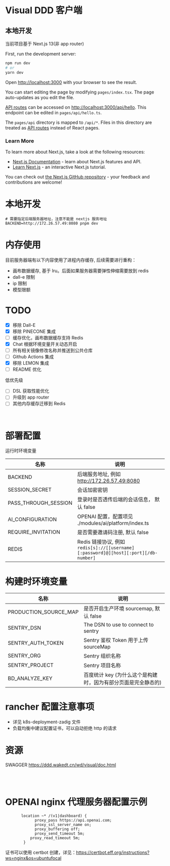 # Visual DDD 客户端

## 本地开发

当前项目基于 Next.js 13(非 app router)

First, run the development server:

```bash
npm run dev
# or
yarn dev
```

Open [http://localhost:3000](http://localhost:3000) with your browser to see the result.

You can start editing the page by modifying `pages/index.tsx`. The page auto-updates as you edit the file.

[API routes](https://nextjs.org/docs/api-routes/introduction) can be accessed on [http://localhost:3000/api/hello](http://localhost:3000/api/hello). This endpoint can be edited in `pages/api/hello.ts`.

The `pages/api` directory is mapped to `/api/*`. Files in this directory are treated as [API routes](https://nextjs.org/docs/api-routes/introduction) instead of React pages.

### Learn More

To learn more about Next.js, take a look at the following resources:

- [Next.js Documentation](https://nextjs.org/docs) - learn about Next.js features and API.
- [Learn Next.js](https://nextjs.org/learn) - an interactive Next.js tutorial.

You can check out [the Next.js GitHub repository](https://github.com/vercel/next.js/) - your feedback and contributions are welcome!

# 本地开发

```
# 需要指定后端服务器地址，注意不能是 nextjs 服务地址
BACKEND=http://172.26.57.49:8080 pnpm dev
```

# 内存使用

目前服务器端有以下内容使用了进程内存缓存, 后续需要进行重构：

- 画布数据缓存, 基于 lru。后面如果服务器需要弹性伸缩需要放到 redis
- dall-e 限制
- ip 限制
- 模型限额

# TODO

- [x] 移除 Dall-E
- [x] 移除 PINECONE 集成
- [ ] 缓存优化，画布数据缓存支持 Redis
- [x] Chat 根据环境变量开关动态开启
- [ ] 所有相关镜像修改名称并推送到公共仓库
- [ ] Github Actions 集成
- [x] 移除 LEMON 集成
- [ ] README 优化

低优先级

- [ ] DSL 获取性能优化
- [ ] 升级到 app router
- [ ] 其他内存缓存迁移到 Redis

<br>

# 部署配置

运行时环境变量

| 名称                 | 说明                                                                                |
| -------------------- | ----------------------------------------------------------------------------------- |
| BACKEND              | 后端服务地址, 例如 http://172.26.57.49:8080                                         |
| SESSION_SECRET       | 会话加密密钥                                                                        |
| PASS_THROUGH_SESSION | 登录时是否透传后端的会话信息， 默认 false                                           |
| AI_CONFIGURATION     | OPENAI 配置，配置项见 ./modules/ai/platform/index.ts                                |
| REQUIRE_INVITATION   | 是否需要邀请码注册, 默认 false                                                      |
| REDIS                | Redis 链接协议, 例如 `redis[s]://[[username][:password]@][host][:port][/db-number]` |

# 构建时环境变量

| 名称                  | 说明                                                          |
| --------------------- | ------------------------------------------------------------- |
| PRODUCTION_SOURCE_MAP | 是否开启生产环境 sourcemap, 默认 false                        |
| SENTRY_DSN            | The DSN to use to connect to sentry                           |
| SENTRY_AUTH_TOKEN     | Sentry 鉴权 Token 用于上传 sourceMap                          |
| SENTRY_ORG            | Sentry 组织名称                                               |
| SENTRY_PROJECT        | Sentry 项目名称                                               |
| BD_ANALYZE_KEY        | 百度统计 key (为什么这个是构建时，因为有部分页面是完全静态的) |

# rancher 配置注意事项

- 详见 k8s-deployment-zadig 文件
- 负载均衡中建议配置证书，可以自动拒绝 http 的请求

# 资源

SWAGGER https://ddd.wakedt.cn/wd/visual/doc.html

<br>
<br>

# OPENAI nginx 代理服务器配置示例

```
       location ~* /(v1|dashboard) {
             proxy_pass https://api.openai.com;
             proxy_ssl_server_name on;
             proxy_buffering off;
             proxy_send_timeout 5m;
	       proxy_read_timeout 5m;
        }
```

证书可以使用 certbot 创建，详见：https://certbot.eff.org/instructions?ws=nginx&os=ubuntufocal
